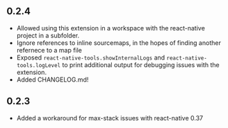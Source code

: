 ## 0.2.4
* Allowed using this extension in a workspace with the react-native project in a subfolder.
* Ignore references to inline sourcemaps, in the hopes of finding another refernece to a map file
* Exposed `react-native-tools.showInternalLogs` and `react-native-tools.logLevel` to print additional output for debugging issues with the extension.
* Added CHANGELOG.md!

## 0.2.3
* Added a workaround for max-stack issues with react-native 0.37

